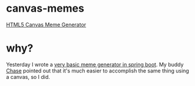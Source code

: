# canvas-memes
[HTML5 Canvas Meme Generator](https://kaiserleib.github.io/canvas-memes/)


# why?
Yesterday I wrote a [very basic meme generator in spring boot](https://github.com/kaiserleib/spring-memes). My buddy [Chase](http://chasemaier.com) pointed out that it's 
much easier to accomplish the same thing using a canvas, so I did. 

